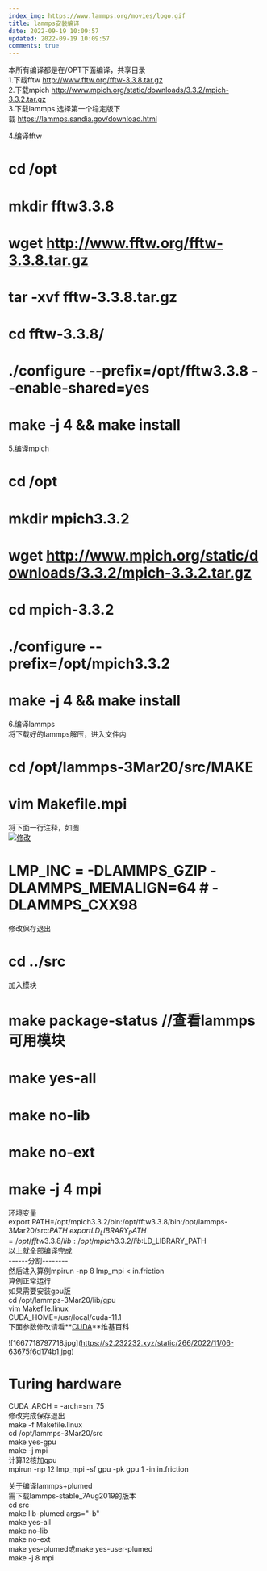```yaml
---
index_img: https://www.lammps.org/movies/logo.gif
title: lammps安装编译
date: 2022-09-19 10:09:57
updated: 2022-09-19 10:09:57
comments: true
---
```

<!--StartFragment-->

本所有编译都是在/OPT下面编译，共享目录\
1.下载fftw <http://www.fftw.org/fftw-3.3.8.tar.gz>\
2.下载mpich <http://www.mpich.org/static/downloads/3.3.2/mpich-3.3.2.tar.gz>\
3.下载lammps 选择第一个稳定版下载 <https://lammps.sandia.gov/download.html>

4.编译fftw

# [](https://c3.pw/index.php/archives/9/#cl-1)cd /opt

# [](https://c3.pw/index.php/archives/9/#cl-2)mkdir fftw3.3.8

# [](https://c3.pw/index.php/archives/9/#cl-3)wget <http://www.fftw.org/fftw-3.3.8.tar.gz>

# [](https://c3.pw/index.php/archives/9/#cl-4)tar -xvf fftw-3.3.8.tar.gz

# [](https://c3.pw/index.php/archives/9/#cl-5)cd fftw-3.3.8/

# [](https://c3.pw/index.php/archives/9/#cl-6)./configure --prefix=/opt/fftw3.3.8 --enable-shared=yes

# [](https://c3.pw/index.php/archives/9/#cl-7)make -j 4 && make install

5.编译mpich

# [](https://c3.pw/index.php/archives/9/#cl-8)cd /opt

# [](https://c3.pw/index.php/archives/9/#cl-9)mkdir mpich3.3.2

# [](https://c3.pw/index.php/archives/9/#cl-10)wget <http://www.mpich.org/static/downloads/3.3.2/mpich-3.3.2.tar.gz>

# [](https://c3.pw/index.php/archives/9/#cl-11)cd mpich-3.3.2

# [](https://c3.pw/index.php/archives/9/#cl-12)./configure --prefix=/opt/mpich3.3.2

# [](https://c3.pw/index.php/archives/9/#cl-13)make -j 4 && make install

6.编译lammps\
将下载好的lammps解压，进入文件内

# [](https://c3.pw/index.php/archives/9/#cl-14)cd /opt/lammps-3Mar20/src/MAKE

# [](https://c3.pw/index.php/archives/9/#cl-15)vim Makefile.mpi

将下面一行注释，如图\
[![修改](https://img.maocdn.cn/img/2020/12/02/16068961641.png "修改")](https://img.maocdn.cn/img/2020/12/02/16068961641.png)

# [](https://c3.pw/index.php/archives/9/#cl-16)LMP_INC = -DLAMMPS_GZIP -DLAMMPS_MEMALIGN=64 # -DLAMMPS_CXX98

修改保存退出

# [](https://c3.pw/index.php/archives/9/#cl-17)cd ../src

加入模块

# [](https://c3.pw/index.php/archives/9/#cl-18)make package-status //查看lammps可用模块

# [](https://c3.pw/index.php/archives/9/#cl-19)make yes-all

# [](https://c3.pw/index.php/archives/9/#cl-20)make no-lib

# [](https://c3.pw/index.php/archives/9/#cl-21)make no-ext

# [](https://c3.pw/index.php/archives/9/#cl-22)make -j 4 mpi

环境变量\
export PATH=/opt/mpich3.3.2/bin:/opt/fftw3.3.8/bin:/opt/lammps-3Mar20/src:$PATH\
export LD_LIBRARY_PATH=/opt/fftw3.3.8/lib:/opt/mpich3.3.2/lib:$LD_LIBRARY_PATH\
以上就全部编译完成\
------分割--------\
然后进入算例mpirun -np 8 lmp_mpi < in.friction\
算例正常运行\
如果需要安装gpu版\
cd /opt/lammps-3Mar20/lib/gpu\
vim Makefile.linux\
CUDA_HOME=/usr/local/cuda-11.1\
下面参数修改请看**[CUDA](https://en.wikipedia.org/wiki/CUDA#GPUs_supported)**维基百科

<!--StartFragment-->

!\[1667718797718.jpg](https://s2.232232.xyz/static/266/2022/11/06-63675f6d174b1.jpg)

<!--EndFragment-->

# [](https://c3.pw/index.php/archives/9/#cl-23)Turing hardware

CUDA_ARCH = -arch=sm_75\
修改完成保存退出\
make -f Makefile.linux\
cd /opt/lammps-3Mar20/src\
make yes-gpu\
make -j mpi\
计算12核加gpu\
mpirun -np 12 lmp_mpi -sf gpu -pk gpu 1 -in in.friction

关于编译lammps+plumed\
需下载lammps-stable_7Aug2019的版本\
cd src\
make lib-plumed args="-b"\
make yes-all\
make no-lib\
make no-ext\
make yes-plumed或make yes-user-plumed\
make -j 8 mpi

<!--EndFragment-->